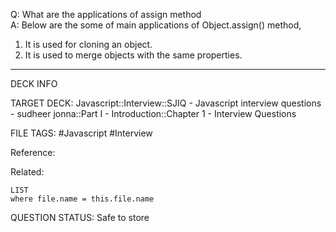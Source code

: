 Q: What are the applications of assign method  
A: Below are the some of main applications of Object.assign() method,
1. It is used for cloning an object.
2. It is used to merge objects with the same properties.
<!--ID: 1693596705927-->

---

DECK INFO

TARGET DECK: Javascript::Interview::SJIQ - Javascript interview questions - sudheer jonna::Part I - Introduction::Chapter 1 - Interview Questions

FILE TAGS: #Javascript #Interview

Reference:

Related:

```dataview
LIST
where file.name = this.file.name
```

QUESTION STATUS: Safe to store